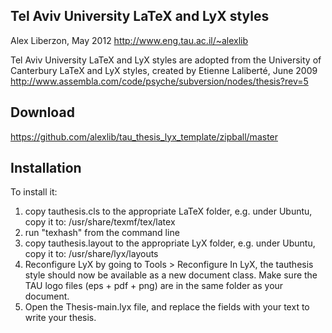 Tel Aviv University LaTeX and LyX styles
-----------------------------------------

Alex Liberzon, May 2012
http://www.eng.tau.ac.il/~alexlib

Tel Aviv University LaTeX and LyX styles are adopted from the University of Canterbury LaTeX and LyX styles, 
created by Etienne Laliberté, June 2009
http://www.assembla.com/code/psyche/subversion/nodes/thesis?rev=5

Download
---------

https://github.com/alexlib/tau_thesis_lyx_template/zipball/master


Installation
------------


To install it:

1. copy tauthesis.cls to the appropriate LaTeX folder, e.g. under Ubuntu, copy it to: /usr/share/texmf/tex/latex
2. run "texhash" from the command line
3. copy tauthesis.layout to the appropriate LyX folder, e.g. under Ubuntu, copy it to: /usr/share/lyx/layouts
4. Reconfigure LyX by going to Tools > Reconfigure
  In LyX, the tauthesis style should now be available as a new document class.
  Make sure the TAU logo files (eps + pdf + png) are in the same folder as your document.
5. Open the Thesis-main.lyx file, and replace the fields with your text to write your thesis.
